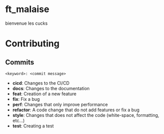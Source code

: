 # ft_malaise
bienvenue les cucks

# Contributing
## Commits
`<keyword>: <commit message>`
- **cicd**: Changes to the CI/CD
- **docs**: Changes to the documentation
- **feat**: Creation of a new feature
- **fix**: Fix a bug
- **perf**: Changes that only improve performance
- **refactor**: A code change that do not add features or fix a bug
- **style**: Changes that does not affect the code (white-space, formatting, etc...)
- **test**: Creating a test
